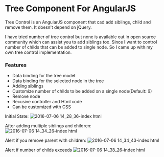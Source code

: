 # Tree Component For AngularJS
Tree Control is an AngularJS component that cad add siblings, child and remove them. It doesn't depend on jQuery.

I have tried number of tree control but none is available out in open source community which can assist you to add siblings too. Since I want to control number of childs that can be added to single node. So I came up with my own tree control implementation.

### Features
- Data binding for the tree model
- Data binding for the selected node in the tree
- Adding siblings
- Customize number of childs to be added on a single node(Default: 6)
- Remove node
- Recusive controller and Html code
- Can be customized with CSS

Initial State:
![2016-07-06 14_28_36-index html](https://cloud.githubusercontent.com/assets/10474169/16632388/969b8a84-4389-11e6-8de0-1a118c888a61.png)

After adding multiple siblings and children:
![2016-07-06 14_34_26-index html](https://cloud.githubusercontent.com/assets/10474169/16632412/a6dc467c-4389-11e6-88f7-5c1ed0f86747.png)

Alert if you remove parent with children:
![2016-07-06 14_34_43-index html](https://cloud.githubusercontent.com/assets/10474169/16632428/b93c6b58-4389-11e6-82cf-1bafb0ff729e.png)

Alert if number of childs exceeds 
![2016-07-06 14_38_26-index html](https://cloud.githubusercontent.com/assets/10474169/16632466/d47c4a6e-4389-11e6-9295-8fb95181b248.png)
